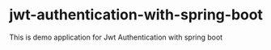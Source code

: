 # jwt-authentication-with-spring-boot
This is demo application for Jwt Authentication with spring boot
